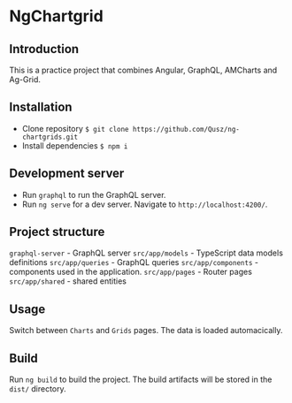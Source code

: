# NgChartgrid

## Introduction

This is a practice project that combines Angular, GraphQL, AMCharts and Ag-Grid.

## Installation

- Clone repository `$ git clone https://github.com/Qusz/ng-chartgrids.git`
- Install dependencies `$ npm i`

## Development server

- Run `graphql` to run the GraphQL server.
- Run `ng serve` for a dev server. Navigate to `http://localhost:4200/`.

## Project structure

`graphql-server` - GraphQL server
`src/app/models` - TypeScript data models definitions
`src/app/queries` - GraphQL queries
`src/app/components` - components used in the application.
`src/app/pages` - Router pages
`src/app/shared` - shared entities

## Usage

Switch between `Charts` and `Grids` pages. The data is loaded automacically.

## Build

Run `ng build` to build the project. The build artifacts will be stored in the `dist/` directory.


